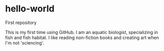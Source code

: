 # hello-world
First repository

This is my first time using GitHub. I am an aquatic biologist, specializing in fish and fish habitat. I like reading non-fiction books and creating art when I'm not 'sciencing'.
